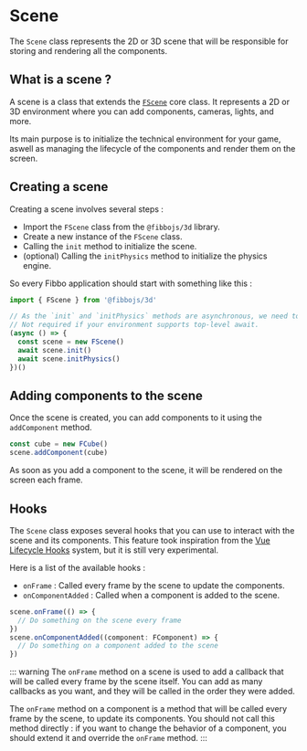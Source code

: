 # Scene

The `Scene` class represents the 2D or 3D scene that will be responsible for storing and rendering all the components.

## What is a scene ?

A scene is a class that extends the [`FScene`](/api/core/classes/FScene) core class. It represents a 2D or 3D environment where you can add components, cameras, lights, and more.

Its main purpose is to initialize the technical environment for your game, aswell as managing the lifecycle of the components and render them on the screen.

## Creating a scene

Creating a scene involves several steps :

- Import the `FScene` class from the `@fibbojs/3d` library.
- Create a new instance of the `FScene` class.
- Calling the `init` method to initialize the scene.
- (optional) Calling the `initPhysics` method to initialize the physics engine.

So every Fibbo application should start with something like this :

```typescript
import { FScene } from '@fibbojs/3d'

// As the `init` and `initPhysics` methods are asynchronous, we need to use an async function.
// Not required if your environment supports top-level await.
(async () => {
  const scene = new FScene()
  await scene.init()
  await scene.initPhysics()
})()
```

## Adding components to the scene

Once the scene is created, you can add components to it using the `addComponent` method.

```typescript
const cube = new FCube()
scene.addComponent(cube)
```

As soon as you add a component to the scene, it will be rendered on the screen each frame.

## Hooks

The `Scene` class exposes several hooks that you can use to interact with the scene and its components. This feature took inspiration from the [Vue Lifecycle Hooks](https://vuejs.org/guide/essentials/lifecycle.html) system, but it is still very experimental.

Here is a list of the available hooks :
- `onFrame` : Called every frame by the scene to update the components.
- `onComponentAdded` : Called when a component is added to the scene.

```typescript
scene.onFrame(() => {
  // Do something on the scene every frame
})
scene.onComponentAdded((component: FComponent) => {
  // Do something on a component added to the scene
})
```

::: warning
The `onFrame` method on a scene is used to add a callback that will be called every frame by the scene itself. You can add as many callbacks as you want, and they will be called in the order they were added.

The `onFrame` method on a component is a method that will be called every frame by the scene, to update its components. You should not call this method directly : if you want to change the behavior of a component, you should extend it and override the `onFrame` method.
:::
